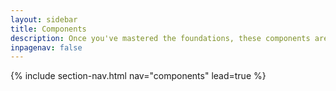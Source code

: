 ```yaml
---
layout: sidebar
title: Components
description: Once you've mastered the foundations, these components are further patterns for building user interfaces
inpagenav: false
---
```


{% include section-nav.html nav="components" lead=true %}